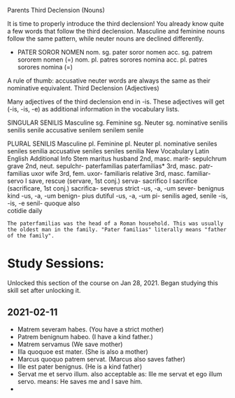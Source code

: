 Parents
Third Declension (Nouns)

It is time to properly introduce the third declension! You already know quite a few words that follow the third declension. Masculine and feminine nouns follow the same pattern, while neuter nouns are declined differently.
- 	PATER 	SOROR 	NOMEN
nom. sg. 	pater 	soror 	nomen
acc. sg. 	patrem 	sororem 	nomen (=)
nom. pl. 	patres 	sorores 	nomina
acc. pl. 	patres 	sorores 	nomina (=)

A rule of thumb: accusative neuter words are always the same as their nominative equivalent.
Third Declension (Adjectives)

Many adjectives of the third declension end in -is. These adjectives will get (-is, -is, -e) as additional information in the vocabulary lists.

SINGULAR
SENILIS 	Masculine sg. 	Feminine sg. 	Neuter sg.
nominative 	senilis 	senilis 	senile
accusative 	senilem 	senilem 	senile

PLURAL
SENILIS 	Masculine pl. 	Feminine pl. 	Neuter pl.
nominative 	seniles 	seniles 	senilia
accusative 	seniles 	seniles 	senilia
New Vocabulary
Latin 	English 	Additional Info 	Stem
maritus 	husband 	2nd, masc. 	marit-
sepulchrum 	grave 	2nd, neut. 	sepulchr-
paterfamilias 	paterfamilias* 	3rd, masc. 	patr- familias
uxor 	wife 	3rd, fem. 	uxor-
familiaris 	relative 	3rd, masc. 	familiar-
servo 	I save, rescue 	(servare, 1st conj.) 	serva-
sacrifico 	I sacrifice 	(sacrificare, 1st conj.) 	sacrifica-
severus 	strict 	-us, -a, -um 	sever-
benignus 	kind 	-us, -a, -um 	benign-
pius 	dutiful 	-us, -a, -um 	pi-
senilis 	aged, senile 	-is, -is, -e 	senil-
quoque 	also 		
cotidie 	daily 		

    The paterfamilias was the head of a Roman household. This was usually the oldest man in the family. "Pater familias" literally means "father of the family".


# Study Sessions:
Unlocked this section of the course on Jan 28, 2021. Began studying this skill set after unlocking it.

## 2021-02-11
* Matrem severam habes. (You have a strict mother)
* Patrem benignum habeo. (I have a kind father.)
* Matrem servamus (We save mother)
* Illa quoquoe est mater. (She is also a mother)
* Marcus quoquo patrem servat. (Marcus also saves father)
* Ille est pater benignus. (He is a kind father)
* Servat me et servo illum. also acceptable as:
  Ille me servat et ego illum servo. 
  means: He saves me and I save him. 
* 

